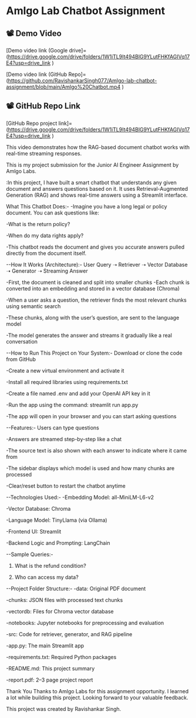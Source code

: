 #  Amlgo Lab Chatbot Assignment #

## 📽️ Demo Video 

[Demo video link (Google drive]=(https://drive.google.com/drive/folders/1W1iTL9It494BlG9YLutFHKfAGIVq17E4?usp=drive_link )

[Demo video link (GitHub Repo]=(https://github.com/RavishankarSingh077/Amlgo-lab-chatbot-assignment/blob/main/Amlgo%20Chatbot.mp4 )

## 📽️ GitHub Repo Link

[GitHub Repo project link]=(https://drive.google.com/drive/folders/1W1iTL9It494BlG9YLutFHKfAGIVq17E4?usp=drive_link )




This video demonstrates how the RAG-based document chatbot works with real-time streaming responses.


This is my project submission for the Junior AI Engineer Assignment by Amlgo Labs.

:In this project, I have built a smart chatbot that understands any given document and answers questions based on it. It uses Retrieval-Augmented Generation (RAG) and shows real-time answers using a Streamlit interface.

What This Chatbot Does:-
-Imagine you have a long legal or policy document. You can ask questions like:

-What is the return policy?

-When do my data rights apply?

-This chatbot reads the document and gives you accurate answers pulled directly from the document itself.

--How It Works (Architecture):-
User Query ➝ Retriever ➝ Vector Database ➝ Generator ➝ Streaming Answer

-First, the document is cleaned and split into smaller chunks
-Each chunk is converted into an embedding and stored in a vector database (Chroma)

-When a user asks a question, the retriever finds the most relevant chunks using semantic search

-These chunks, along with the user’s question, are sent to the language model

-The model generates the answer and streams it gradually like a real conversation

--How to Run This Project on Your System:-
Download or clone the code from GitHub

-Create a new virtual environment and activate it

-Install all required libraries using requirements.txt

-Create a file named .env and add your OpenAI API key in it

-Run the app using the command: streamlit run app.py

-The app will open in your browser and you can start asking questions

--Features:-
Users can type questions

-Answers are streamed step-by-step like a chat

-The source text is also shown with each answer to indicate where it came from

-The sidebar displays which model is used and how many chunks are processed

-Clear/reset button to restart the chatbot anytime

--Technologies Used:-
-Embedding Model: all-MiniLM-L6-v2

-Vector Database: Chroma

-Language Model: TinyLlama (via Ollama)

-Frontend UI: Streamlit

-Backend Logic and Prompting: LangChain

--Sample Queries:-

1. What is the refund condition?

2. Who can access my data?


--Project Folder Structure:-
-data: Original PDF document

-chunks: JSON files with processed text chunks

-vectordb: Files for Chroma vector database

-notebooks: Jupyter notebooks for preprocessing and evaluation

-src: Code for retriever, generator, and RAG pipeline

-app.py: The main Streamlit app

-requirements.txt: Required Python packages

-README.md: This project summary

-report.pdf: 2–3 page project report

Thank You
Thanks to Amlgo Labs for this assignment opportunity.
I learned a lot while building this project.
Looking forward to your valuable feedback.

This project was created by Ravishankar Singh.
